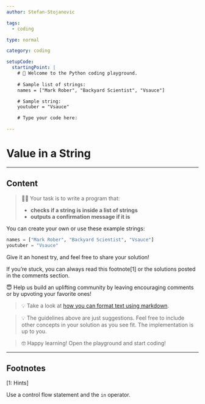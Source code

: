 ```yaml
---
author: Stefan-Stojanovic

tags:
  - coding

type: normal

category: coding

setupCode:
  startingPoint: |
    # 👋 Welcome to the Python coding playground.
    
    # Sample list of strings:
    names = ["Mark Rober", "Backyard Scientist", "Vsauce"]

    # Sample string:
    youtuber = "Vsauce"

    # Type your code here:

---
```


# Value in a String

---

## Content

> 👩‍💻 Your task is to write a program that:
> - **checks if a string is inside a list of strings**
> - **outputs a confirmation message if it is**

You can create your own or use these example strings:
```python
names = ["Mark Rober", "Backyard Scientist", "Vsauce"]
youtuber = "Vsauce"
```

Give it an honest try, and feel free to share your solution!

If you’re stuck, you can always read this footnote[1] or the solutions posted in the comments section.

😇 Help us build an uplifting community by leaving encouraging comments or by upvoting your favorite ones!
> 💡 Take a look at [how you can format text using markdown](https://www.enki.com/glossary/general/markdown-formatting).

> 💡 The guidelines above are just suggestions. Feel free to include other concepts in your solution as you see fit. The implementation is up to you.

> 🤓 Happy learning! Open the playground and start coding!

---

## Footnotes

[1: Hints]

Use a control flow statement and the `in` operator.
